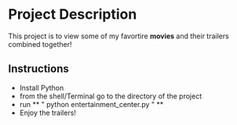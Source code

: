 # Project Description

This project is to view some of my favortire **movies** and their trailers combined together!

## Instructions

* Install Python
* from the shell/Terminal go to the directory of the project
* run ** " python entertainment_center.py " **
* Enjoy the trailers!
